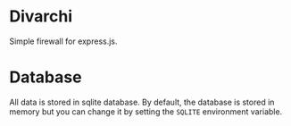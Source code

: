 # Divarchi
Simple firewall for express.js.

# Database
All data is stored in sqlite database. By default, the database is stored in memory but you can change it by setting the `SQLITE` environment variable.